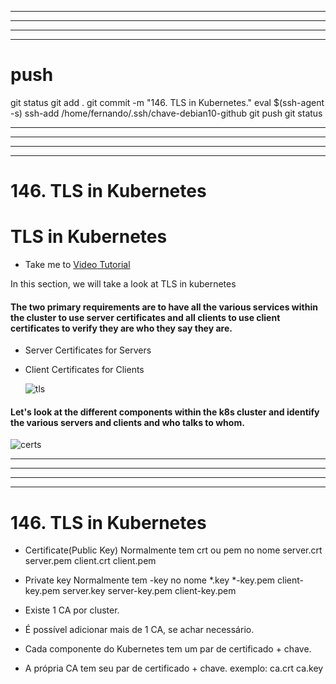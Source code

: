 

------------------------------------------------------------------------------------------------------------------------------------------------------
------------------------------------------------------------------------------------------------------------------------------------------------------
------------------------------------------------------------------------------------------------------------------------------------------------------
------------------------------------------------------------------------------------------------------------------------------------------------------
# push

git status
git add .
git commit -m "146. TLS in Kubernetes."
eval $(ssh-agent -s)
ssh-add /home/fernando/.ssh/chave-debian10-github
git push
git status



------------------------------------------------------------------------------------------------------------------------------------------------------
------------------------------------------------------------------------------------------------------------------------------------------------------
------------------------------------------------------------------------------------------------------------------------------------------------------
------------------------------------------------------------------------------------------------------------------------------------------------------
# 146. TLS in Kubernetes

# TLS in Kubernetes
  - Take me to [Video Tutorial](https://kodekloud.com/topic/tls-in-kubernetes/)
  
In this section, we will take a look at TLS in kubernetes

#### The two primary requirements are to have all the various services within the cluster to use server certificates and all clients to use client certificates to verify they are who they say they are.
- Server Certificates for Servers
- Client Certificates for Clients

  ![tls](../../images/tls.PNG)
  
#### Let's look at the different components within the k8s cluster and identify the various servers and clients and who talks to whom.

  ![certs](../../images/certs.PNG)
  






------------------------------------------------------------------------------------------------------------------------------------------------------
------------------------------------------------------------------------------------------------------------------------------------------------------
------------------------------------------------------------------------------------------------------------------------------------------------------
------------------------------------------------------------------------------------------------------------------------------------------------------
# 146. TLS in Kubernetes

- Certificate(Public Key)
Normalmente tem crt ou pem no nome
server.crt
server.pem
client.crt
client.pem


- Private key
Normalmente tem -key no nome
*.key
*-key.pem
client-key.pem
server.key
server-key.pem
client-key.pem






- Existe 1 CA por cluster.
- É possível adicionar mais de 1 CA, se achar necessário.

- Cada componente do Kubernetes tem um par de certificado + chave.

- A própria CA tem seu par de certificado + chave.
exemplo:
ca.crt
ca.key